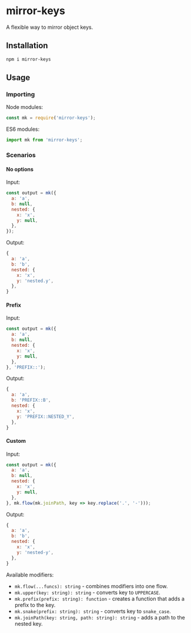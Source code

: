 # mirror-keys

A flexible way to mirror object keys.

## Installation

```bash
npm i mirror-keys
```

## Usage

### Importing

Node modules:
```js
const mk = require('mirror-keys');
```

ES6 modules:
```js
import mk from 'mirror-keys';
```

### Scenarios

#### No options

Input:
```js
const output = mk({
  a: 'a',
  b: null,
  nested: {
    x: 'x',
    y: null,
  },
});
```
Output:
```js
{
  a: 'a',
  b: 'b',
  nested: {
    x: 'x',
    y: 'nested.y',
  },
}
```

#### Prefix

Input:
```js
const output = mk({
  a: 'a',
  b: null,
  nested: {
    x: 'x',
    y: null,
  },
}, 'PREFIX::');
```
Output:
```js
{
  a: 'a',
  b: 'PREFIX::B',
  nested: {
    x: 'x',
    y: 'PREFIX::NESTED_Y',
  },
}
```

#### Custom

Input:
```js
const output = mk({
  a: 'a',
  b: null,
  nested: {
    x: 'x',
    y: null,
  },
}, mk.flow(mk.joinPath, key => key.replace('.', '-')));
```
Output:
```js
{
  a: 'a',
  b: 'b',
  nested: {
    x: 'x',
    y: 'nested-y',
  },
}
```

Available modifiers:

- `mk.flow(...funcs): string` - combines modifiers into one flow.
- `mk.upper(key: string): string` - converts key to `UPPERCASE`.
- `mk.prefix(prefix: string): function` - creates a function that adds a prefix to the key.
- `mk.snake(prefix: string): string` - converts key to `snake_case`.
- `mk.joinPath(key: string, path: string): string` - adds a path to the nested key.
